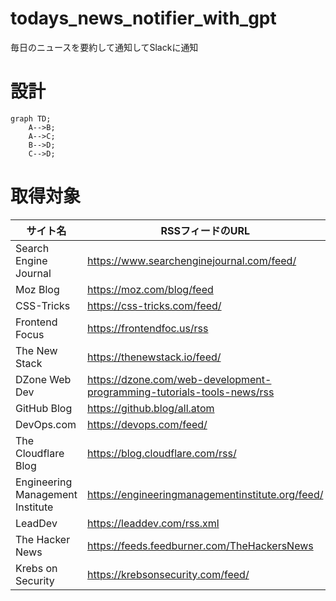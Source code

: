 # todays_news_notifier_with_gpt
毎日のニュースを要約して通知してSlackに通知
# 設計
```mermaid
graph TD;
    A-->B;
    A-->C;
    B-->D;
    C-->D;
```

# 取得対象
| サイト名 | RSSフィードのURL |
|----------|-----------------|
| Search Engine Journal | https://www.searchenginejournal.com/feed/ |
| Moz Blog | https://moz.com/blog/feed |
| CSS-Tricks | https://css-tricks.com/feed/ |
| Frontend Focus | https://frontendfoc.us/rss |
| The New Stack | https://thenewstack.io/feed/ |
| DZone Web Dev | https://dzone.com/web-development-programming-tutorials-tools-news/rss |
| GitHub Blog | https://github.blog/all.atom |
| DevOps.com | https://devops.com/feed/ |
| The Cloudflare Blog | https://blog.cloudflare.com/rss/ |
| Engineering Management Institute | https://engineeringmanagementinstitute.org/feed/ |
| LeadDev | https://leaddev.com/rss.xml |
| The Hacker News | https://feeds.feedburner.com/TheHackersNews |
| Krebs on Security | https://krebsonsecurity.com/feed/ |
